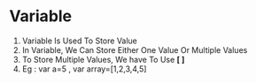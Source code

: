#  Variable
1. Variable Is Used To Store Value
1. In Variable, We Can Store Either One Value Or Multiple Values
1. To Store Multiple Values, We have To Use **[ ]**
1. Eg : var a=5 , var array=[1,2,3,4,5]